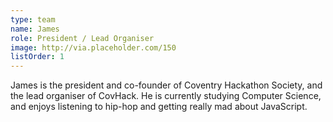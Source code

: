 ```yaml
---
type: team
name: James
role: President / Lead Organiser
image: http://via.placeholder.com/150
listOrder: 1
---
```


James is the president and co-founder of Coventry Hackathon Society, and the
lead organiser of CovHack. He is currently studying Computer Science, and
enjoys listening to hip-hop and getting really mad about JavaScript.
